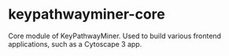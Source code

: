 # keypathwayminer-core
Core module of KeyPathwayMiner. Used to build various frontend applications, such as a Cytoscape 3 app.
